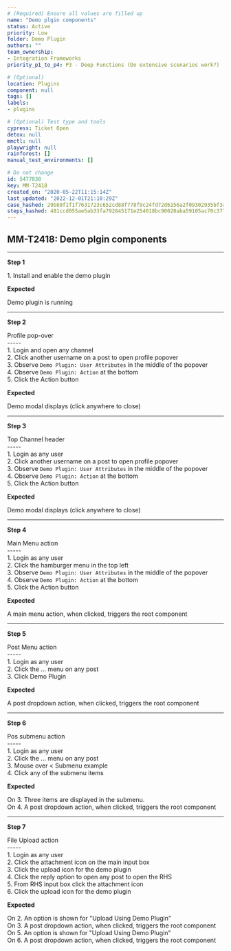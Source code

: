 ```yaml
---
# (Required) Ensure all values are filled up
name: "Demo plgin components"
status: Active
priority: Low
folder: Demo Plugin
authors: ""
team_ownership: 
- Integration Frameworks
priority_p1_to_p4: P3 - Deep Functions (Do extensive scenarios work?)

# (Optional)
location: Plugins
component: null
tags: []
labels: 
- plugins

# (Optional) Test type and tools
cypress: Ticket Open
detox: null
mmctl: null
playwright: null
rainforest: []
manual_test_environments: []

# Do not change
id: 5477838
key: MM-T2418
created_on: "2020-05-22T11:15:14Z"
last_updated: "2022-12-01T21:10:29Z"
case_hashed: 29b88f1f1f7631723c652cd88f778f9c24fd72d6156a2f09302935bf3aa64a0eefbc8466188902b545202e26232004d8
steps_hashed: 481ccd055ae5ab33fa792845171e254018bc90020aba59105ac70c377af31932a7cbb5e2148446de27758b2e6a84c480
---
```


<!-- (Auto-generated) Based on frontmatter's "key" and "name" -->

## MM-T2418: Demo plgin components

---

**Step 1**

1\. Install and enable the demo plugin

**Expected**

Demo plugin is running

---

**Step 2**

Profile pop-over\
\-----\
1\. Login and open any channel\
2\. Click another username on a post to open profile popover\
3\. Observe `Demo Plugin: User Attributes` in the middle of the popover\
4\. Observe `Demo Plugin: Action` at the bottom\
5\. Click the Action button

**Expected**

Demo modal displays (click anywhere to close)

---

**Step 3**

Top Channel header\
\-----\
1\. Login as any user\
2\. Click another username on a post to open profile popover\
3\. Observe `Demo Plugin: User Attributes` in the middle of the popover\
4\. Observe `Demo Plugin: Action` at the bottom\
5\. Click the Action button

**Expected**

Demo modal displays (click anywhere to close)

---

**Step 4**

Main Menu action\
\-----\
1\. Login as any user\
2\. Click the hamburger menu in the top left\
3\. Observe `Demo Plugin: User Attributes` in the middle of the popover\
4\. Observe `Demo Plugin: Action` at the bottom\
5\. Click the Action button

**Expected**

A main menu action, when clicked, triggers the root component

---

**Step 5**

Post Menu action\
\-----\
1\. Login as any user\
2\. Click the ... menu on any post\
3\. Click Demo Plugin

**Expected**

A post dropdown action, when clicked, triggers the root component

---

**Step 6**

Pos submenu action\
\-----\
1\. Login as any user\
2\. Click the ... menu on any post\
3\. Mouse over < Submenu example\
4\. Click any of the submenu items

**Expected**

On 3. Three items are displayed in the submenu.\
On 4. A post dropdown action, when clicked, triggers the root component

---

**Step 7**

File Upload action\
\-----\
1\. Login as any user\
2\. Click the attachment icon on the main input box\
3\. Click the upload icon for the demo plugin\
4\. Click the reply option to open any post to open the RHS\
5\. From RHS input box click the attachment icon\
6\. Click the upload icon for the demo plugin

**Expected**

On 2. An option is shown for "Upload Using Demo Plugin"\
On 3. A post dropdown action, when clicked, triggers the root component\
On 5. An option is shown for "Upload Using Demo Plugin"\
On 6. A post dropdown action, when clicked, triggers the root component
